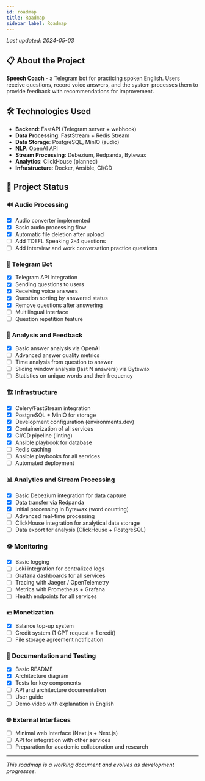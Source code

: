 ```yaml
---
id: roadmap
title: Roadmap
sidebar_label: Roadmap
---
```


_Last updated: 2024-05-03_

## 📋 About the Project

**Speech Coach** - a Telegram bot for practicing spoken English. Users receive questions, record voice answers, and the system processes them to provide feedback with recommendations for improvement.

## 🛠 Technologies Used

- **Backend**: FastAPI (Telegram server + webhook)
- **Data Processing**: FastStream + Redis Stream
- **Data Storage**: PostgreSQL, MinIO (audio)
- **NLP**: OpenAI API
- **Stream Processing**: Debezium, Redpanda, Bytewax
- **Analytics**: ClickHouse (planned)
- **Infrastructure**: Docker, Ansible, CI/CD

## 🎯 Project Status

### 🔊 Audio Processing
- [x] Audio converter implemented
- [x] Basic audio processing flow
- [x] Automatic file deletion after upload
- [ ] Add TOEFL Speaking 2-4 questions
- [ ] Add interview and work conversation practice questions

### 🤖 Telegram Bot
- [x] Telegram API integration
- [x] Sending questions to users
- [x] Receiving voice answers
- [x] Question sorting by answered status
- [x] Remove questions after answering
- [ ] Multilingual interface
- [ ] Question repetition feature

### 🧠 Analysis and Feedback
- [x] Basic answer analysis via OpenAI
- [ ] Advanced answer quality metrics
- [ ] Time analysis from question to answer
- [ ] Sliding window analysis (last N answers) via Bytewax
- [ ] Statistics on unique words and their frequency

### 🏗 Infrastructure
- [x] Celery/FastStream integration
- [x] PostgreSQL + MinIO for storage
- [x] Development configuration (environments.dev)
- [x] Containerization of all services
- [x] CI/CD pipeline (linting)
- [x] Ansible playbook for database
- [ ] Redis caching
- [ ] Ansible playbooks for all services
- [ ] Automated deployment

### 📊 Analytics and Stream Processing
- [x] Basic Debezium integration for data capture
- [x] Data transfer via Redpanda
- [x] Initial processing in Bytewax (word counting)
- [ ] Advanced real-time processing
- [ ] ClickHouse integration for analytical data storage
- [ ] Data export for analysis (ClickHouse + PostgreSQL)

### 👁 Monitoring
- [x] Basic logging
- [ ] Loki integration for centralized logs
- [ ] Grafana dashboards for all services
- [ ] Tracing with Jaeger / OpenTelemetry
- [ ] Metrics with Prometheus + Grafana
- [ ] Health endpoints for all services

### 💵 Monetization
- [x] Balance top-up system
- [ ] Credit system (1 GPT request = 1 credit)
- [ ] File storage agreement notification

### 📝 Documentation and Testing
- [x] Basic README
- [x] Architecture diagram
- [x] Tests for key components
- [ ] API and architecture documentation
- [ ] User guide
- [ ] Demo video with explanation in English

### 🌐 External Interfaces
- [ ] Minimal web interface (Next.js + Nest.js)
- [ ] API for integration with other services
- [ ] Preparation for academic collaboration and research

---

_This roadmap is a working document and evolves as development progresses._
